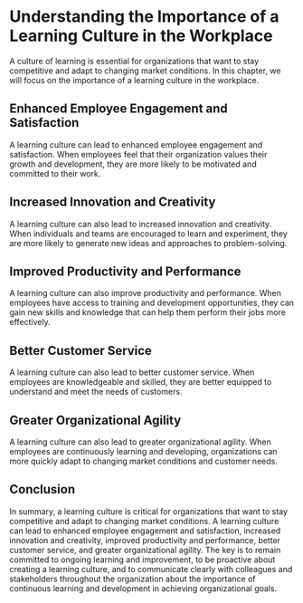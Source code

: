 Understanding the Importance of a Learning Culture in the Workplace
============================================================================================

A culture of learning is essential for organizations that want to stay competitive and adapt to changing market conditions. In this chapter, we will focus on the importance of a learning culture in the workplace.

Enhanced Employee Engagement and Satisfaction
---------------------------------------------

A learning culture can lead to enhanced employee engagement and satisfaction. When employees feel that their organization values their growth and development, they are more likely to be motivated and committed to their work.

Increased Innovation and Creativity
-----------------------------------

A learning culture can also lead to increased innovation and creativity. When individuals and teams are encouraged to learn and experiment, they are more likely to generate new ideas and approaches to problem-solving.

Improved Productivity and Performance
-------------------------------------

A learning culture can also improve productivity and performance. When employees have access to training and development opportunities, they can gain new skills and knowledge that can help them perform their jobs more effectively.

Better Customer Service
-----------------------

A learning culture can also lead to better customer service. When employees are knowledgeable and skilled, they are better equipped to understand and meet the needs of customers.

Greater Organizational Agility
------------------------------

A learning culture can also lead to greater organizational agility. When employees are continuously learning and developing, organizations can more quickly adapt to changing market conditions and customer needs.

Conclusion
----------

In summary, a learning culture is critical for organizations that want to stay competitive and adapt to changing market conditions. A learning culture can lead to enhanced employee engagement and satisfaction, increased innovation and creativity, improved productivity and performance, better customer service, and greater organizational agility. The key is to remain committed to ongoing learning and improvement, to be proactive about creating a learning culture, and to communicate clearly with colleagues and stakeholders throughout the organization about the importance of continuous learning and development in achieving organizational goals.
